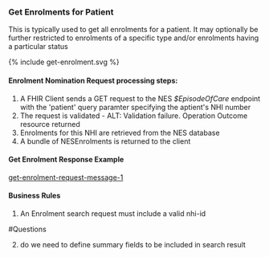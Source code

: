 

### Get Enrolments for Patient
This is typically used to get all enrolments for a patient. It may optionally be further restricted to enrolments of a specific type  and/or enrolments having a particular status


<div>
{% include get-enrolment.svg %}
</div>



####  Enrolment Nomination Request processing steps:

1. A FHIR Client sends a GET request  to the NES  *$EpisodeOfCare* endpoint with  the 'patient' query paramter specifying the aptient's NHI number
2. The request is validated - ALT: Validation failure. Operation Outcome resource returned
3. Enrolments for  this NHI are retrieved from the NES database
4. A bundle of NESEnrolments is returned to the client



####  Get Enrolment Response Example 
[get-enrolment-request-message-1](Bundle-EN88776655.json.html)

#### Business  Rules
1.  An Enrolment search request must include a valid nhi-id


#Questions

2. do we need to define summary fields to be included in search result



